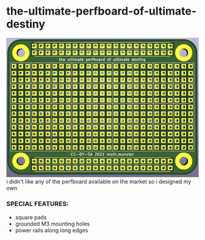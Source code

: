# the-ultimate-perfboard-of-ultimate-destiny
![screenshot](screenshot.png)
i didn't like any of the perfboard available on the market so i designed my own

### SPECIAL FEATURES:
* square pads
* grounded M3 mounting holes
* power rails along long edges
